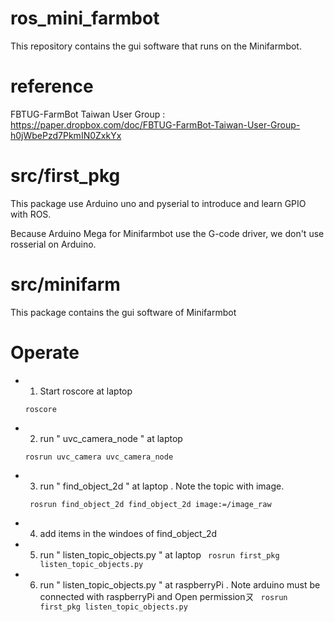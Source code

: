 # ros_mini_farmbot

This repository contains the gui software that runs on the Minifarmbot.

# reference

FBTUG-FarmBot Taiwan User Group   :  https://paper.dropbox.com/doc/FBTUG-FarmBot-Taiwan-User-Group-h0jWbePzd7PkmIN0ZxkYx

# src/first_pkg

This package use Arduino uno and pyserial to introduce and learn GPIO with ROS.

Because Arduino Mega for Minifarmbot use the G-code driver, we don't use rosserial on Arduino.

# src/minifarm

This package contains the gui software of Minifarmbot

# Operate

* 1. Start roscore at laptop 
  
  ` roscore `

* 2. run " uvc_camera_node " at laptop
  
  ` rosrun uvc_camera uvc_camera_node `
  
* 3. run " find_object_2d " at laptop . Note the topic with image. 

  ` rosrun find_object_2d find_object_2d image:=/image_raw`
 
* 4. add items in the windoes of find_object_2d
 
* 5. run " listen_topic_objects.py " at laptop
  ` rosrun first_pkg listen_topic_objects.py`
* 6. run " listen_topic_objects.py " at raspberryPi . Note arduino must be connected with raspberryPi and Open permissionㄡ 
  ` rosrun first_pkg listen_topic_objects.py`
